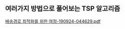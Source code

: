 ## 여러가지 방법으로 풀어보는 TSP 알고리즘

[배송경로 최적화를 위한 여정-190924-044629.pdf](https://github.com/user-attachments/files/17053676/WONDER-.-190924-044629.pdf)
